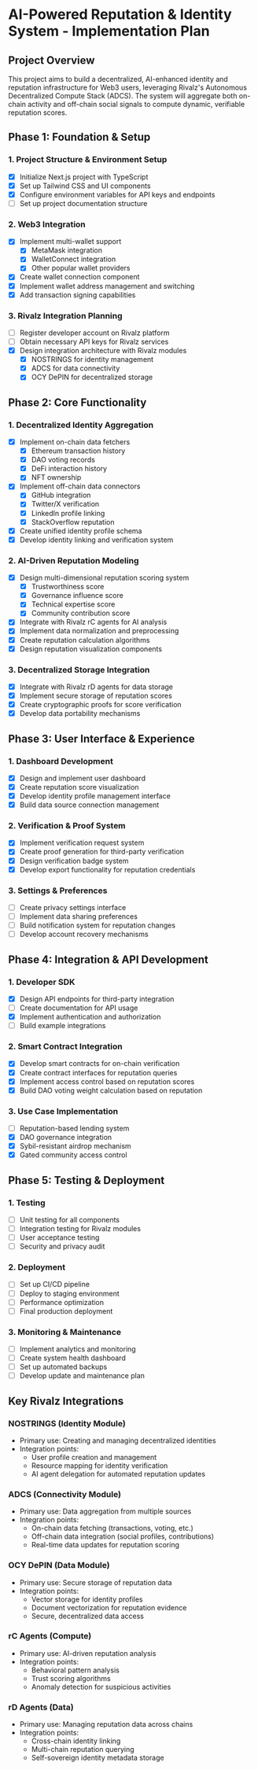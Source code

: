 # AI-Powered Reputation & Identity System - Implementation Plan

## Project Overview
This project aims to build a decentralized, AI-enhanced identity and reputation infrastructure for Web3 users, leveraging Rivalz's Autonomous Decentralized Compute Stack (ADCS). The system will aggregate both on-chain activity and off-chain social signals to compute dynamic, verifiable reputation scores.

## Phase 1: Foundation & Setup

### 1. Project Structure & Environment Setup
- [x] Initialize Next.js project with TypeScript
- [x] Set up Tailwind CSS and UI components
- [x] Configure environment variables for API keys and endpoints
- [ ] Set up project documentation structure

### 2. Web3 Integration
- [x] Implement multi-wallet support
  - [x] MetaMask integration
  - [x] WalletConnect integration
  - [x] Other popular wallet providers
- [x] Create wallet connection component
- [x] Implement wallet address management and switching
- [x] Add transaction signing capabilities

### 3. Rivalz Integration Planning
- [ ] Register developer account on Rivalz platform
- [ ] Obtain necessary API keys for Rivalz services
- [x] Design integration architecture with Rivalz modules
  - [x] NOSTRINGS for identity management
  - [x] ADCS for data connectivity
  - [x] OCY DePIN for decentralized storage

## Phase 2: Core Functionality

### 1. Decentralized Identity Aggregation
- [x] Implement on-chain data fetchers
  - [x] Ethereum transaction history
  - [x] DAO voting records
  - [x] DeFi interaction history
  - [x] NFT ownership
- [x] Implement off-chain data connectors
  - [x] GitHub integration
  - [x] Twitter/X verification
  - [x] LinkedIn profile linking
  - [x] StackOverflow reputation
- [x] Create unified identity profile schema
- [x] Develop identity linking and verification system

### 2. AI-Driven Reputation Modeling
- [x] Design multi-dimensional reputation scoring system
  - [x] Trustworthiness score
  - [x] Governance influence score
  - [x] Technical expertise score
  - [x] Community contribution score
- [x] Integrate with Rivalz rC agents for AI analysis
- [x] Implement data normalization and preprocessing
- [x] Create reputation calculation algorithms
- [x] Design reputation visualization components

### 3. Decentralized Storage Integration
- [x] Integrate with Rivalz rD agents for data storage
- [x] Implement secure storage of reputation scores
- [x] Create cryptographic proofs for score verification
- [x] Develop data portability mechanisms

## Phase 3: User Interface & Experience

### 1. Dashboard Development
- [x] Design and implement user dashboard
- [x] Create reputation score visualization
- [x] Develop identity profile management interface
- [x] Build data source connection management

### 2. Verification & Proof System
- [x] Implement verification request system
- [x] Create proof generation for third-party verification
- [x] Design verification badge system
- [x] Develop export functionality for reputation credentials

### 3. Settings & Preferences
- [ ] Create privacy settings interface
- [ ] Implement data sharing preferences
- [ ] Build notification system for reputation changes
- [ ] Develop account recovery mechanisms

## Phase 4: Integration & API Development

### 1. Developer SDK
- [x] Design API endpoints for third-party integration
- [ ] Create documentation for API usage
- [x] Implement authentication and authorization
- [ ] Build example integrations

### 2. Smart Contract Integration
- [x] Develop smart contracts for on-chain verification
- [x] Create contract interfaces for reputation queries
- [x] Implement access control based on reputation scores
- [x] Build DAO voting weight calculation based on reputation

### 3. Use Case Implementation
- [ ] Reputation-based lending system
- [x] DAO governance integration
- [x] Sybil-resistant airdrop mechanism
- [x] Gated community access control

## Phase 5: Testing & Deployment

### 1. Testing
- [ ] Unit testing for all components
- [ ] Integration testing for Rivalz modules
- [ ] User acceptance testing
- [ ] Security and privacy audit

### 2. Deployment
- [ ] Set up CI/CD pipeline
- [ ] Deploy to staging environment
- [ ] Performance optimization
- [ ] Final production deployment

### 3. Monitoring & Maintenance
- [ ] Implement analytics and monitoring
- [ ] Create system health dashboard
- [ ] Set up automated backups
- [ ] Develop update and maintenance plan

## Key Rivalz Integrations

### NOSTRINGS (Identity Module)
- Primary use: Creating and managing decentralized identities
- Integration points:
  - User profile creation and management
  - Resource mapping for identity verification
  - AI agent delegation for automated reputation updates

### ADCS (Connectivity Module)
- Primary use: Data aggregation from multiple sources
- Integration points:
  - On-chain data fetching (transactions, voting, etc.)
  - Off-chain data integration (social profiles, contributions)
  - Real-time data updates for reputation scoring

### OCY DePIN (Data Module)
- Primary use: Secure storage of reputation data
- Integration points:
  - Vector storage for identity profiles
  - Document vectorization for reputation evidence
  - Secure, decentralized data access

### rC Agents (Compute)
- Primary use: AI-driven reputation analysis
- Integration points:
  - Behavioral pattern analysis
  - Trust scoring algorithms
  - Anomaly detection for suspicious activities

### rD Agents (Data)
- Primary use: Managing reputation data across chains
- Integration points:
  - Cross-chain identity linking
  - Multi-chain reputation querying
  - Self-sovereign identity metadata storage
